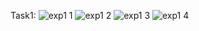 Task1:
![exp1 1](https://github.com/user-attachments/assets/548f623a-bc91-4669-88cd-0095e374d934)
![exp1 2](https://github.com/user-attachments/assets/4b6035a2-e000-49ef-b313-40d7fadad695)
![exp1 3](https://github.com/user-attachments/assets/5a5082a2-5074-45e5-becc-0f02061574ca)
![exp1 4](https://github.com/user-attachments/assets/7dae5190-7497-4a43-bed1-c8af35ebf827)


